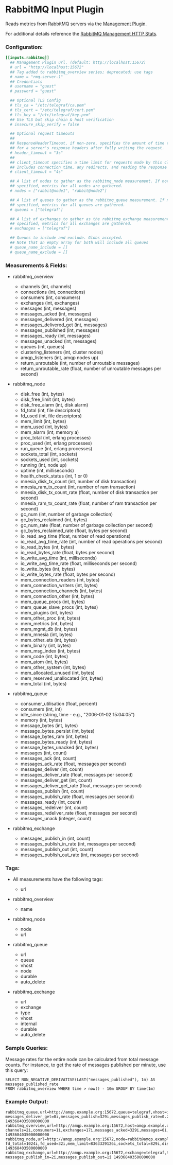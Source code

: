 # RabbitMQ Input Plugin

Reads metrics from RabbitMQ servers via the [Management Plugin][management].

For additional details reference the [RabbitMQ Management HTTP Stats][management-reference].

[management]: https://www.rabbitmq.com/management.html
[management-reference]: https://raw.githack.com/rabbitmq/rabbitmq-management/rabbitmq_v3_6_9/priv/www/api/index.html

### Configuration:

```toml
[[inputs.rabbitmq]]
  ## Management Plugin url. (default: http://localhost:15672)
  # url = "http://localhost:15672"
  ## Tag added to rabbitmq_overview series; deprecated: use tags
  # name = "rmq-server-1"
  ## Credentials
  # username = "guest"
  # password = "guest"

  ## Optional TLS Config
  # tls_ca = "/etc/telegraf/ca.pem"
  # tls_cert = "/etc/telegraf/cert.pem"
  # tls_key = "/etc/telegraf/key.pem"
  ## Use TLS but skip chain & host verification
  # insecure_skip_verify = false

  ## Optional request timeouts
  ##
  ## ResponseHeaderTimeout, if non-zero, specifies the amount of time to wait
  ## for a server's response headers after fully writing the request.
  # header_timeout = "3s"
  ##
  ## client_timeout specifies a time limit for requests made by this client.
  ## Includes connection time, any redirects, and reading the response body.
  # client_timeout = "4s"

  ## A list of nodes to gather as the rabbitmq_node measurement. If not
  ## specified, metrics for all nodes are gathered.
  # nodes = ["rabbit@node1", "rabbit@node2"]

  ## A list of queues to gather as the rabbitmq_queue measurement. If not
  ## specified, metrics for all queues are gathered.
  # queues = ["telegraf"]

  ## A list of exchanges to gather as the rabbitmq_exchange measurement. If not
  ## specified, metrics for all exchanges are gathered.
  # exchanges = ["telegraf"]

  ## Queues to include and exclude. Globs accepted.
  ## Note that an empty array for both will include all queues
  # queue_name_include = []
  # queue_name_exclude = []
```

### Measurements & Fields:

- rabbitmq_overview
  - channels (int, channels)
  - connections (int, connections)
  - consumers (int, consumers)
  - exchanges (int, exchanges)
  - messages (int, messages)
  - messages_acked (int, messages)
  - messages_delivered (int, messages)
  - messages_delivered_get (int, messages)
  - messages_published (int, messages)
  - messages_ready (int, messages)
  - messages_unacked (int, messages)
  - queues (int, queues)
  - clustering_listeners (int, cluster nodes)
  - amqp_listeners (int, amqp nodes up)
  - return_unroutable (int, number of unroutable messages)
  - return_unroutable_rate (float, number of unroutable messages per second)

- rabbitmq_node
  - disk_free (int, bytes)
  - disk_free_limit (int, bytes)
  - disk_free_alarm (int, disk alarm)
  - fd_total (int, file descriptors)
  - fd_used (int, file descriptors)
  - mem_limit (int, bytes)
  - mem_used (int, bytes)
  - mem_alarm (int, memory a)
  - proc_total (int, erlang processes)
  - proc_used (int, erlang processes)
  - run_queue (int, erlang processes)
  - sockets_total (int, sockets)
  - sockets_used (int, sockets)
  - running (int, node up)
  - uptime (int, milliseconds)
  - health_check_status (int, 1 or 0)
  - mnesia_disk_tx_count (int, number of disk transaction)
  - mnesia_ram_tx_count (int, number of ram transaction)
  - mnesia_disk_tx_count_rate (float, number of disk transaction per second)
  - mnesia_ram_tx_count_rate (float, number of ram transaction per second)
  - gc_num (int, number of garbage collection)
  - gc_bytes_reclaimed (int, bytes)
  - gc_num_rate (float, number of garbage collection per second)
  - gc_bytes_reclaimed_rate (float, bytes per second)
  - io_read_avg_time (float, number of read operations)
  - io_read_avg_time_rate (int, number of read operations per second)
  - io_read_bytes (int, bytes)
  - io_read_bytes_rate (float, bytes per second)
  - io_write_avg_time (int, milliseconds)
  - io_write_avg_time_rate (float, milliseconds per second)
  - io_write_bytes (int, bytes)
  - io_write_bytes_rate (float, bytes per second)
  - mem_connection_readers (int, bytes)
  - mem_connection_writers (int, bytes)
  - mem_connection_channels (int, bytes)
  - mem_connection_other (int, bytes)
  - mem_queue_procs (int, bytes)
  - mem_queue_slave_procs (int, bytes)
  - mem_plugins (int, bytes)
  - mem_other_proc (int, bytes)
  - mem_metrics (int, bytes)
  - mem_mgmt_db (int, bytes)
  - mem_mnesia (int, bytes)
  - mem_other_ets (int, bytes)
  - mem_binary (int, bytes)
  - mem_msg_index (int, bytes)
  - mem_code (int, bytes)
  - mem_atom (int, bytes)
  - mem_other_system (int, bytes)
  - mem_allocated_unused (int, bytes)
  - mem_reserved_unallocated (int, bytes)
  - mem_total (int, bytes)

- rabbitmq_queue
  - consumer_utilisation (float, percent)
  - consumers (int, int)
  - idle_since (string, time - e.g., "2006-01-02 15:04:05")
  - memory (int, bytes)
  - message_bytes (int, bytes)
  - message_bytes_persist (int, bytes)
  - message_bytes_ram (int, bytes)
  - message_bytes_ready (int, bytes)
  - message_bytes_unacked (int, bytes)
  - messages (int, count)
  - messages_ack (int, count)
  - messages_ack_rate (float, messages per second)
  - messages_deliver (int, count)
  - messages_deliver_rate (float, messages per second)
  - messages_deliver_get (int, count)
  - messages_deliver_get_rate (float, messages per second)
  - messages_publish (int, count)
  - messages_publish_rate (float, messages per second)
  - messages_ready (int, count)
  - messages_redeliver (int, count)
  - messages_redeliver_rate (float, messages per second)
  - messages_unack (integer, count)

- rabbitmq_exchange
  - messages_publish_in (int, count)
  - messages_publish_in_rate (int, messages per second)
  - messages_publish_out (int, count)
  - messages_publish_out_rate (int, messages per second)

### Tags:

- All measurements have the following tags:
  - url

- rabbitmq_overview
  - name

- rabbitmq_node
  - node
  - url

- rabbitmq_queue
  - url
  - queue
  - vhost
  - node
  - durable
  - auto_delete

- rabbitmq_exchange
  - url
  - exchange
  - type
  - vhost
  - internal
  - durable
  - auto_delete

### Sample Queries:

Message rates for the entire node can be calculated from total message counts. For instance, to get the rate of messages published per minute, use this query:

```
SELECT NON_NEGATIVE_DERIVATIVE(LAST("messages_published"), 1m) AS messages_published_rate
FROM rabbitmq_overview WHERE time > now() - 10m GROUP BY time(1m)
```

### Example Output:

```
rabbitmq_queue,url=http://amqp.example.org:15672,queue=telegraf,vhost=influxdb,node=rabbit@amqp.example.org,durable=true,auto_delete=false,host=amqp.example.org messages_deliver_get=0i,messages_publish=329i,messages_publish_rate=0.2,messages_redeliver_rate=0,message_bytes_ready=0i,message_bytes_unacked=0i,messages_deliver=329i,messages_unack=0i,consumers=1i,idle_since="",messages=0i,messages_deliver_rate=0.2,messages_deliver_get_rate=0.2,messages_redeliver=0i,memory=43032i,message_bytes_ram=0i,messages_ack=329i,messages_ready=0i,messages_ack_rate=0.2,consumer_utilisation=1,message_bytes=0i,message_bytes_persist=0i 1493684035000000000
rabbitmq_overview,url=http://amqp.example.org:15672,host=amqp.example.org channels=2i,consumers=1i,exchanges=17i,messages_acked=329i,messages=0i,messages_ready=0i,messages_unacked=0i,connections=2i,queues=1i,messages_delivered=329i,messages_published=329i,clustering_listeners=2i,amqp_listeners=1i 1493684035000000000
rabbitmq_node,url=http://amqp.example.org:15672,node=rabbit@amqp.example.org,host=amqp.example.org fd_total=1024i,fd_used=32i,mem_limit=8363329126i,sockets_total=829i,disk_free=8175935488i,disk_free_limit=50000000i,mem_used=58771080i,proc_total=1048576i,proc_used=267i,run_queue=0i,sockets_used=2i,running=1i 149368403500000000
rabbitmq_exchange,url=http://amqp.example.org:15672,exchange=telegraf,type=fanout,vhost=influxdb,internal=false,durable=true,auto_delete=false,host=amqp.example.org messages_publish_in=2i,messages_publish_out=1i 149368403500000000
```
